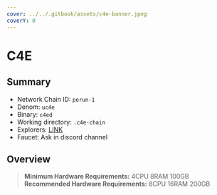 ```yaml
---
cover: ../../.gitbook/assets/c4e-banner.jpeg
coverY: 0
---
```


# C4E

## Summary

* Network Chain ID: `perun-1`
* Denom: `uc4e`
* Binary: `c4ed`
* Working directory: `.c4e-chain`
* Explorers: [LINK](https://explorer.c4e.io/validators)
* Faucet: Ask in discord channel

## Overview

> **Minimum Hardware Requirements:** 4CPU 8RAM 100GB \
> **Recommended Hardware Requirements:** 8CPU 16RAM 200GB
